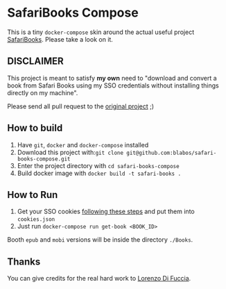 # SafariBooks Compose

This is a tiny `docker-compose` skin around the actual useful project
[SafariBooks](https://github.com/lorenzodifuccia/safaribooks). Please take a
look on it.

## DISCLAIMER

This project is meant to satisfy **my own** need to "download and convert a
book from Safari Books using my SSO credentials without installing things
directly on my machine".

Please send all pull request to the
[original project](https://github.com/lorenzodifuccia/safaribooks) ;)

## How to build

1. Have `git`, `docker` and `docker-compose` installed
2. Download this project with:`git clone git@github.com:blabos/safari-books-compose.git`
3. Enter the project directory with `cd safari-books-compose`
4. Build docker image with `docker build -t safari-books .`

## How to Run

1. Get your SSO cookies [following these steps](https://github.com/lorenzodifuccia/safaribooks/issues/150#issuecomment-555423085)
and put them into `cookies.json`
2. Just run `docker-compose run get-book <BOOK_ID>`

Booth `epub` and `mobi` versions will be inside the directory `./Books`.

## Thanks

You can give credits for the real hard work to [Lorenzo Di Fuccia](https://github.com/lorenzodifuccia).
